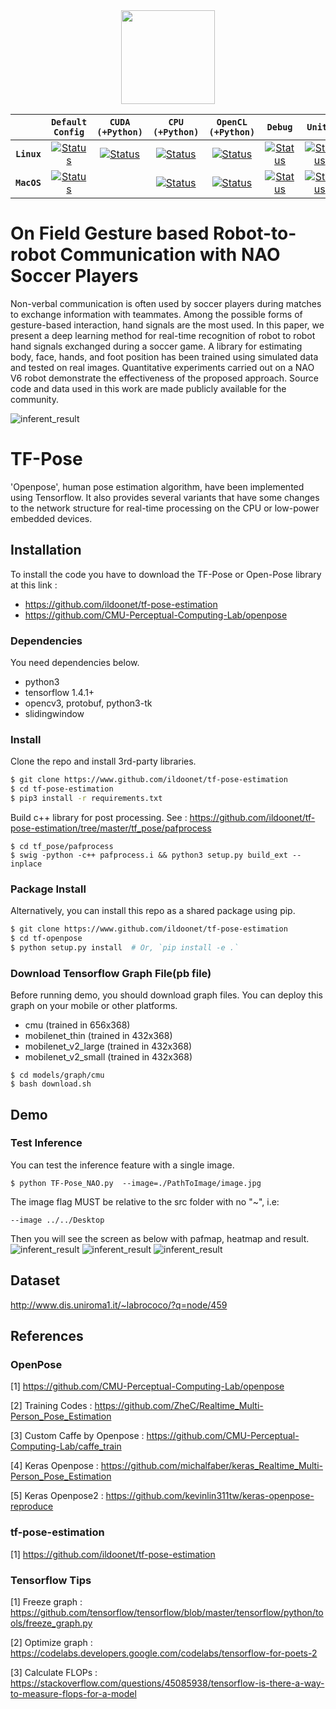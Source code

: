 <div align="center">
    <img src="./Samples/Logo.png", width="150">
</div>

|                  |`Default Config`  |`CUDA (+Python)`  |`CPU (+Python)`   |`OpenCL (+Python)`| `Debug`          | `Unity`          |
| :---:            | :---:            | :---:            | :---:            | :---:            | :---:            | :---:            |
| **`Linux`**   | [![Status](https://travis-matrix-badges.herokuapp.com/repos/CMU-Perceptual-Computing-Lab/openpose/branches/master/1)](https://travis-ci.org/CMU-Perceptual-Computing-Lab/openpose) | [![Status](https://travis-matrix-badges.herokuapp.com/repos/CMU-Perceptual-Computing-Lab/openpose/branches/master/2)](https://travis-ci.org/CMU-Perceptual-Computing-Lab/openpose) | [![Status](https://travis-matrix-badges.herokuapp.com/repos/CMU-Perceptual-Computing-Lab/openpose/branches/master/3)](https://travis-ci.org/CMU-Perceptual-Computing-Lab/openpose) | [![Status](https://travis-matrix-badges.herokuapp.com/repos/CMU-Perceptual-Computing-Lab/openpose/branches/master/4)](https://travis-ci.org/CMU-Perceptual-Computing-Lab/openpose) | [![Status](https://travis-matrix-badges.herokuapp.com/repos/CMU-Perceptual-Computing-Lab/openpose/branches/master/5)](https://travis-ci.org/CMU-Perceptual-Computing-Lab/openpose) | [![Status](https://travis-matrix-badges.herokuapp.com/repos/CMU-Perceptual-Computing-Lab/openpose/branches/master/6)](https://travis-ci.org/CMU-Perceptual-Computing-Lab/openpose) |
| **`MacOS`**   | [![Status](https://travis-matrix-badges.herokuapp.com/repos/CMU-Perceptual-Computing-Lab/openpose/branches/master/7)](https://travis-ci.org/CMU-Perceptual-Computing-Lab/openpose) | | [![Status](https://travis-matrix-badges.herokuapp.com/repos/CMU-Perceptual-Computing-Lab/openpose/branches/master/7)](https://travis-ci.org/CMU-Perceptual-Computing-Lab/openpose) | [![Status](https://travis-matrix-badges.herokuapp.com/repos/CMU-Perceptual-Computing-Lab/openpose/branches/master/8)](https://travis-ci.org/CMU-Perceptual-Computing-Lab/openpose) | [![Status](https://travis-matrix-badges.herokuapp.com/repos/CMU-Perceptual-Computing-Lab/openpose/branches/master/9)](https://travis-ci.org/CMU-Perceptual-Computing-Lab/openpose) | [![Status](https://travis-matrix-badges.herokuapp.com/repos/CMU-Perceptual-Computing-Lab/openpose/branches/master/10)](https://travis-ci.org/CMU-Perceptual-Computing-Lab/openpose) | [![Status](https://travis-matrix-badges.herokuapp.com/repos/CMU-Perceptual-Computing-Lab/openpose/branches/master/11)](https://travis-ci.org/CMU-Perceptual-Computing-Lab/openpose) |

# On Field Gesture based Robot-to-robot Communication with NAO Soccer Players
Non-verbal communication is often used by soccer players during matches to exchange information with teammates. Among the possible forms of gesture-based interaction, hand signals are the most used. In this paper, we present a deep learning method for real-time recognition of robot to robot hand signals exchanged during a soccer game. A library for estimating body, face, hands, and foot position has been trained using simulated data and tested on real images.  Quantitative experiments carried out on a NAO V6 robot demonstrate the effectiveness of the proposed approach. Source code and data used in this work are made publicly available for the community.

![inferent_result](./Samples/NaoFirst.jpg)

# TF-Pose

'Openpose', human pose estimation algorithm, have been implemented using Tensorflow. It also provides several variants that have some changes to the network structure for real-time processing on the CPU or low-power embedded devices.

## Installation
To install the code you have to download the TF-Pose or Open-Pose library at this link :
- https://github.com/ildoonet/tf-pose-estimation
- https://github.com/CMU-Perceptual-Computing-Lab/openpose

### Dependencies

You need dependencies below.

- python3
- tensorflow 1.4.1+
- opencv3, protobuf, python3-tk
- slidingwindow

### Install

Clone the repo and install 3rd-party libraries.

```bash
$ git clone https://www.github.com/ildoonet/tf-pose-estimation
$ cd tf-pose-estimation
$ pip3 install -r requirements.txt
```

Build c++ library for post processing. See : https://github.com/ildoonet/tf-pose-estimation/tree/master/tf_pose/pafprocess
```
$ cd tf_pose/pafprocess
$ swig -python -c++ pafprocess.i && python3 setup.py build_ext --inplace
```

### Package Install

Alternatively, you can install this repo as a shared package using pip.

```bash
$ git clone https://www.github.com/ildoonet/tf-pose-estimation
$ cd tf-openpose
$ python setup.py install  # Or, `pip install -e .`
```
### Download Tensorflow Graph File(pb file)

Before running demo, you should download graph files. You can deploy this graph on your mobile or other platforms.

- cmu (trained in 656x368)
- mobilenet_thin (trained in 432x368)
- mobilenet_v2_large (trained in 432x368)
- mobilenet_v2_small (trained in 432x368)

```
$ cd models/graph/cmu
$ bash download.sh
```
## Demo

### Test Inference

You can test the inference feature with a single image.

```
$ python TF-Pose_NAO.py  --image=./PathToImage/image.jpg
```

The image flag MUST be relative to the src folder with no "~", i.e:
```
--image ../../Desktop
```

Then you will see the screen as below with pafmap, heatmap and result.
![inferent_result](./Samples/Nao0.png)
![inferent_result](./Samples/Nao16.png)
![inferent_result](./Samples/Nao44.png)

## Dataset
http://www.dis.uniroma1.it/~labrococo/?q=node/459

## References

### OpenPose

[1] https://github.com/CMU-Perceptual-Computing-Lab/openpose

[2] Training Codes : https://github.com/ZheC/Realtime_Multi-Person_Pose_Estimation

[3] Custom Caffe by Openpose : https://github.com/CMU-Perceptual-Computing-Lab/caffe_train

[4] Keras Openpose : https://github.com/michalfaber/keras_Realtime_Multi-Person_Pose_Estimation

[5] Keras Openpose2 : https://github.com/kevinlin311tw/keras-openpose-reproduce

### tf-pose-estimation

[1] https://github.com/ildoonet/tf-pose-estimation

### Tensorflow Tips

[1] Freeze graph : https://github.com/tensorflow/tensorflow/blob/master/tensorflow/python/tools/freeze_graph.py

[2] Optimize graph : https://codelabs.developers.google.com/codelabs/tensorflow-for-poets-2

[3] Calculate FLOPs : https://stackoverflow.com/questions/45085938/tensorflow-is-there-a-way-to-measure-flops-for-a-model



